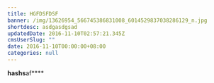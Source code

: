 ```yaml
---
title: HGFDSFDSF
banner: /img/13626954_566745386831008_6014529837038286129_n.jpg
shortdesc: asdgasdgsad
updatedDate: 2016-11-10T02:57:21.345Z
cmsUserSlug: ""
date: 2016-11-10T00:00:00+08:00
categories: null
---
```


**hashs**af****